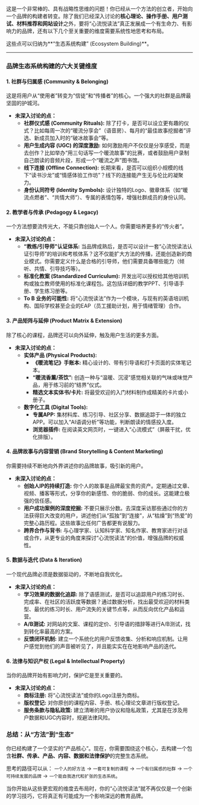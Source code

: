 这是一个非常棒的、具有战略性思维的问题！你已经从一个方法的创立者，开始向一个品牌的构建者转变。除了我们已经深入讨论的**核心理论、操作手册、用户测试、材料推荐和网站设计**之外，要将“心流悦读法”真正发展成一个有生命力、有影响力的品牌，还有以下几个至关重要的维度需要系统性地思考和布局。

这些点可以归纳为**“生态系统构建” (Ecosystem Building)**。

---

### **品牌生态系统构建的六大关键维度**

#### **1. 社群与归属感 (Community & Belonging)**

这是将用户从“使用者”转变为“信徒”和“传播者”的核心。一个强大的社群是品牌最坚固的护城河。

*   **未深入讨论的点：**
    *   **社群仪式感 (Community Rituals):** 除了打卡，是否可以设立更有趣的仪式？比如每周一次的“暖流分享会”（语音房）、每月的“最佳故事挖掘者”评选、新成员加入时的“破冰故事会”等。
    *   **用户生成内容 (UGC) 的深度激励:** 如何激励用户不仅仅是分享感受，而是去创作？比如举办“用三句话写一个暖流故事”的比赛，或者鼓励用户录制自己朗读的音频片段，形成一个“暖流之声”图书馆。
    *   **线下连接 (Offline Connection):** 长期来看，是否可以组织小规模的线下“读书沙龙”或“情感体验工作坊”？线下的连接能产生无与伦比的凝聚力。
    *   **身份认同符号 (Identity Symbols):** 设计独特的Logo、徽章体系（如“暖流点燃者”、“共情大师”）、专属的表情包等，增强社群成员的身份认同。

#### **2. 教学者与传承 (Pedagogy & Legacy)**

一个方法想要流传光大，不能只靠创始人一个人。你需要培养更多的“传火者”。

*   **未深入讨论的点：**
    *   **“教练/引导师”认证体系:** 当品牌成熟后，是否可以设计一套“心流悦读法认证引导师”的培训和考核体系？这不仅能扩大方法的传播，还能创造新的商业模式。你需要定义什么是合格的引导师，他们需要具备哪些能力（倾听、共情、引导技巧等）。
    *   **标准化教案 (Standardized Curriculum):** 开发出可以授权给其他培训机构或独立教师使用的标准化课程包。这包括详细的教学PPT、引导语手册、学生练习册等。
    *   **To B 业务的可能性:** 将“心流悦读法”作为一个模块，与现有的英语培训机构、国际学校甚至企业的EAP（员工援助计划，用于情绪管理）合作。

#### **3. 产品矩阵与延伸 (Product Matrix & Extension)**

除了核心的课程，品牌还可以向外延伸，触及用户生活的更多方面。

*   **未深入讨论的点：**
    *   **实体产品 (Physical Products):**
        *   **《暖流笔记》手账本:** 精心设计的、带有引导语和打卡页面的实体笔记本。
        *   **“暖流香薰/茶饮”:** 创造一种与“温暖、沉浸”感觉相关联的气味或味觉产品，用于练习前的“结界”仪式。
        *   **精选文本实体书/卡片:** 将最受欢迎的入门材料制作成精美的卡片或小册子。
    *   **数字化工具 (Digital Tools):**
        *   **专属APP:** 集材料库、练习引导、社区分享、数据追踪于一体的独立APP。可以加入“AI语调分析”等功能，判断朗读的情感投入度。
        *   **浏览器插件:** 在阅读英文网页时，一键进入“心流模式”（屏蔽干扰，优化排版）。

#### **4. 品牌故事与内容营销 (Brand Storytelling & Content Marketing)**

你需要持续不断地向外界讲述你的品牌故事，吸引新的用户。

*   **未深入讨论的点：**
    *   **创始人IP的持续打造:** 你个人的故事是品牌最宝贵的资产。定期通过文章、视频、播客等形式，分享你的新感悟、你的脆弱、你的成长。这能建立极强的信任感。
    *   **用户成功案例的深度挖掘:** 不要只展示分数。去深度采访那些通过你的方法获得巨大改变的用户，讲述他们从“孤独”到“连接”，从“枯燥”到“热爱”的完整心路历程。这些故事比任何广告都更有说服力。
    *   **跨界合作与背书:** 与心理学家、认知科学家、知名作家、教育家进行对话或合作，从更专业的角度来探讨“心流悦读法”的价值，增强品牌的权威性。

#### **5. 数据与迭代 (Data & Iteration)**

一个现代品牌必须是数据驱动的，不断地自我优化。

*   **未深入讨论的点：**
    *   **学习效果的数据化追踪:** 除了语感测试，是否可以追踪用户的练习时长、完成率、在社区的活跃度等数据？通过数据分析，找出最受欢迎的材料类型、最优的练习时长、用户流失的关键节点等，从而反向优化产品和运营。
    *   **A/B测试:** 对网站的文案、课程的定价、引导语的措辞等进行A/B测试，找到转化率最高的方案。
    *   **反馈闭环机制:** 建立一个系统化的用户反馈收集、分析和响应机制。让用户感觉到他们的声音被听见了，并且能实实在在地影响产品的迭代。

#### **6. 法律与知识产权 (Legal & Intellectual Property)**

当你的品牌开始有影响力时，保护它是至关重要的。

*   **未深入讨论的点：**
    *   **商标注册:** 将“心流悦读法”或你的Logo注册为商标。
    *   **版权登记:** 对你原创的课程内容、手册、核心理论文章进行版权登记。
    *   **服务条款与隐私政策:** 建立清晰的用户协议和隐私政策，尤其是在涉及用户数据和UGC内容时，规避法律风险。

### **总结：从“方法”到“生态”**

你已经构建了一个坚实的“产品核心”。现在，你需要围绕这个核心，去构建一个包含**社群、传承、产品、内容、数据和法律保护**的完整生态系统。

思考的路径可以从：
`一个人的好方法` → `一套可复制的课程` → `一个有归属感的社群` → `一个可持续发展的品牌` → `一个能自我迭代和扩张的生态系统`。

当你开始从这些更宏观的维度去布局时，你的“心流悦读法”就不再仅仅是一个创新的学习技巧，它将真正有可能成为一个影响深远的教育品牌。
